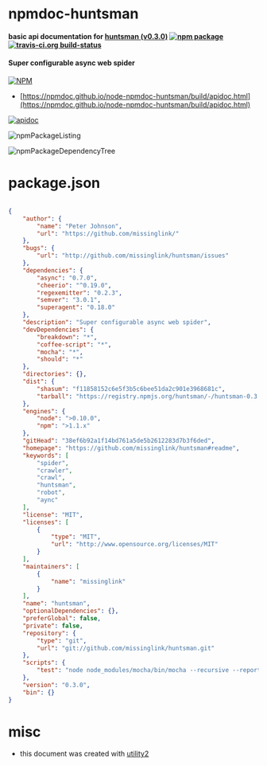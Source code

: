 # npmdoc-huntsman

#### basic api documentation for  [huntsman (v0.3.0)](https://github.com/missinglink/huntsman#readme)  [![npm package](https://img.shields.io/npm/v/npmdoc-huntsman.svg?style=flat-square)](https://www.npmjs.org/package/npmdoc-huntsman) [![travis-ci.org build-status](https://api.travis-ci.org/npmdoc/node-npmdoc-huntsman.svg)](https://travis-ci.org/npmdoc/node-npmdoc-huntsman)

#### Super configurable async web spider

[![NPM](https://nodei.co/npm/huntsman.png?downloads=true&downloadRank=true&stars=true)](https://www.npmjs.com/package/huntsman)

- [https://npmdoc.github.io/node-npmdoc-huntsman/build/apidoc.html](https://npmdoc.github.io/node-npmdoc-huntsman/build/apidoc.html)

[![apidoc](https://npmdoc.github.io/node-npmdoc-huntsman/build/screenCapture.buildCi.browser.%252Ftmp%252Fbuild%252Fapidoc.html.png)](https://npmdoc.github.io/node-npmdoc-huntsman/build/apidoc.html)

![npmPackageListing](https://npmdoc.github.io/node-npmdoc-huntsman/build/screenCapture.npmPackageListing.svg)

![npmPackageDependencyTree](https://npmdoc.github.io/node-npmdoc-huntsman/build/screenCapture.npmPackageDependencyTree.svg)



# package.json

```json

{
    "author": {
        "name": "Peter Johnson",
        "url": "https://github.com/missinglink/"
    },
    "bugs": {
        "url": "http://github.com/missinglink/huntsman/issues"
    },
    "dependencies": {
        "async": "0.7.0",
        "cheerio": "^0.19.0",
        "regexemitter": "0.2.3",
        "semver": "3.0.1",
        "superagent": "0.18.0"
    },
    "description": "Super configurable async web spider",
    "devDependencies": {
        "breakdown": "*",
        "coffee-script": "*",
        "mocha": "*",
        "should": "*"
    },
    "directories": {},
    "dist": {
        "shasum": "f11858152c6e5f3b5c6bee51da2c901e3968681c",
        "tarball": "https://registry.npmjs.org/huntsman/-/huntsman-0.3.0.tgz"
    },
    "engines": {
        "node": ">0.10.0",
        "npm": ">1.1.x"
    },
    "gitHead": "38ef6b92a1f14bd761a5de5b2612283d7b3f6ded",
    "homepage": "https://github.com/missinglink/huntsman#readme",
    "keywords": [
        "spider",
        "crawler",
        "crawl",
        "huntsman",
        "robot",
        "aync"
    ],
    "license": "MIT",
    "licenses": [
        {
            "type": "MIT",
            "url": "http://www.opensource.org/licenses/MIT"
        }
    ],
    "maintainers": [
        {
            "name": "missinglink"
        }
    ],
    "name": "huntsman",
    "optionalDependencies": {},
    "preferGlobal": false,
    "private": false,
    "repository": {
        "type": "git",
        "url": "git://github.com/missinglink/huntsman.git"
    },
    "scripts": {
        "test": "node node_modules/mocha/bin/mocha --recursive --reporter spec --compilers coffee:coffee-script/register test"
    },
    "version": "0.3.0",
    "bin": {}
}
```



# misc
- this document was created with [utility2](https://github.com/kaizhu256/node-utility2)
